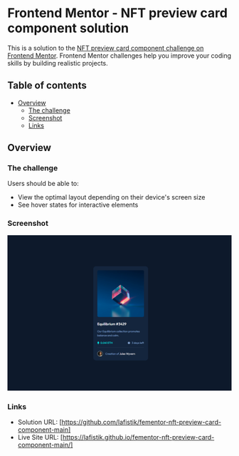 # Frontend Mentor - NFT preview card component solution

This is a solution to the [NFT preview card component challenge on Frontend Mentor](https://www.frontendmentor.io/challenges/nft-preview-card-component-SbdUL_w0U). Frontend Mentor challenges help you improve your coding skills by building realistic projects.

## Table of contents

- [Overview](#overview)
  - [The challenge](#the-challenge)
  - [Screenshot](#screenshot)
  - [Links](#links)

## Overview

### The challenge

Users should be able to:

- View the optimal layout depending on their device's screen size
- See hover states for interactive elements

### Screenshot

![](./fementor-nft-preview-card-component.png)

### Links

- Solution URL: [https://github.com/lafistik/fementor-nft-preview-card-component-main]
- Live Site URL: [https://lafistik.github.io/fementor-nft-preview-card-component-main/]
